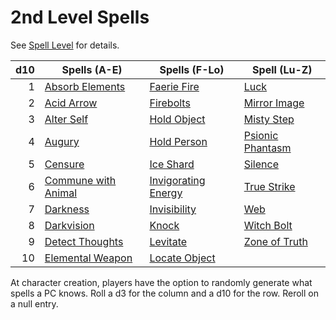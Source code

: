 # 2nd Level Spells

See [Spell Level](../../Spell%20Level.md) for details.

| d10 | Spells (A-E)                                      | Spells (F-Lo)                                   | Spell (Lu-Z)                              |
| --: | ------------------------------------------------- | ----------------------------------------------- | ----------------------------------------- |
|   1 | [Absorb Elements](Absorb%20Elements.md)           | [Faerie Fire](Faerie%20Fire.md)                 | [Luck](Luck.md)                           |
|   2 | [Acid Arrow](Acid%20Arrow.md)                     | [Firebolts](Firebolts.md)                       | [Mirror Image](Mirror%20Image.md)         |
|   3 | [Alter Self](Alter%20Self.md)                     | [Hold Object](Hold%20Object.md)                 | [Misty Step](Misty%20Step.md)             |
|   4 | [Augury](Augury.md)                               | [Hold Person](Hold%20Person.md)                 | [Psionic Phantasm](Psionic%20Phantasm.md) |
|   5 | [Censure](Censure.md)                             | [Ice Shard](Ice%20Shard.md)                     | [Silence](Silence.md)                     |
|   6 | [Commune with Animal](Commune%20with%20Animal.md) | [Invigorating Energy](Invigorating%20Energy.md) | [True Strike](True%20Strike.md)           |
|   7 | [Darkness](../../../../Game%20Procedures/Hazards/Darkness.md)       | [Invisibility](Invisibility.md)                 | [Web](Web.md)                             |
|   8 | [Darkvision](Darkvision.md)                       | [Knock](Knock.md)                               | [Witch Bolt](Witch%20Bolt.md)             |
|   9 | [Detect Thoughts](Detect%20Thoughts.md)           | [Levitate](Levitate.md)                         | [Zone of Truth](Zone%20of%20Truth.md)     |
|  10 | [Elemental Weapon](Elemental%20Weapon.md)         | [Locate Object](Locate%20Object.md)             |                                           |

At character creation, players have the option to randomly generate what spells a PC knows. Roll a d3 for the column and a d10 for the row. Reroll on a null entry.
